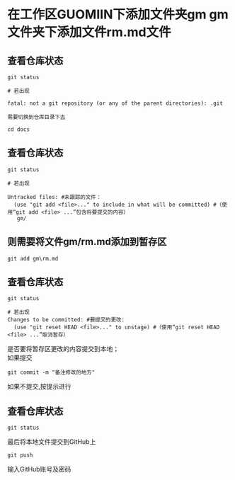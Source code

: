 # 在工作区GUOMIIN下添加文件夹gm gm文件夹下添加文件rm.md文件   
## 查看仓库状态  
```
git status  
  
# 若出现  

fatal: not a git repository (or any of the parent directories): .git  

需要切换到仓库目录下去  

cd docs  
```
## 查看仓库状态  
```
git status  

# 若出现  
  
Untracked files: #未跟踪的文件：  
  (use "git add <file>..." to include in what will be committed) #（使用“git add <file> ...”包含将要提交的内容）  
   gm/  
```

## 则需要将文件gm/rm.md添加到暂存区  
```
git add gm\rm.md  
```

## 查看仓库状态  
```
git status  

# 若出现  
Changes to be committed: #要提交的更改:  
  (use "git reset HEAD <file>..." to unstage) #（使用“git reset HEAD <file> ...”取消暂存） 
```
是否要将暂存区更改的内容提交到本地；  
如果提交 
```
git commit -m "备注修改的地方"  
```

如果不提交,按提示进行  

## 查看仓库状态  
```
git status  
```

最后将本地文件提交到GitHub上  
```
git push  
```

输入GitHub账号及密码  
